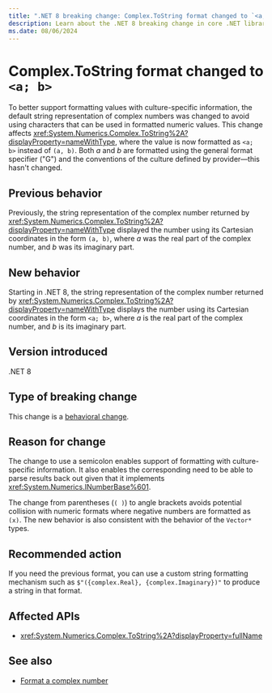 ```yaml
---
title: ".NET 8 breaking change: Complex.ToString format changed to `<a; b>`"
description: Learn about the .NET 8 breaking change in core .NET libraries where the Complex.ToString() format changed from `(a, b)` to `<a; b>`.
ms.date: 08/06/2024
---
```

# Complex.ToString format changed to `<a; b>`

To better support formatting values with culture-specific information, the default string representation of complex numbers was changed to avoid using characters that can be used in formatted numeric values. This change affects <xref:System.Numerics.Complex.ToString%2A?displayProperty=nameWithType>, where the value is now formatted as `<a; b>` instead of `(a, b)`. Both *a* and *b* are formatted using the general format specifier ("G") and the conventions of the culture defined by provider&mdash;this hasn't changed.

## Previous behavior

Previously, the string representation of the complex number returned by <xref:System.Numerics.Complex.ToString%2A?displayProperty=nameWithType> displayed the number using its Cartesian coordinates in the form `(a, b)`, where *a* was the real part of the complex number, and *b* was its imaginary part.

## New behavior

Starting in .NET 8, the string representation of the complex number returned by <xref:System.Numerics.Complex.ToString%2A?displayProperty=nameWithType> displays the number using its Cartesian coordinates in the form `<a; b>`, where *a* is the real part of the complex number, and *b* is its imaginary part.

## Version introduced

.NET 8

## Type of breaking change

This change is a [behavioral change](../../categories.md#behavioral-change).

## Reason for change

The change to use a semicolon enables support of formatting with culture-specific information. It also enables the corresponding need to be able to parse results back out given that it implements <xref:System.Numerics.INumberBase%601>.

The change from parentheses (`( )`) to angle brackets avoids potential collision with numeric formats where negative numbers are formatted as `(x)`. The new behavior is also consistent with the behavior of the `Vector*` types.

## Recommended action

If you need the previous format, you can use a custom string formatting mechanism such as `$"({complex.Real}, {complex.Imaginary})"` to produce a string in that format.

## Affected APIs

- <xref:System.Numerics.Complex.ToString%2A?displayProperty=fullName>

## See also

- [Format a complex number](../../../../fundamentals/runtime-libraries/system-numerics-complex.md#format-a-complex-number)
